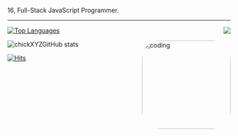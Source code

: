 16, Full-Stack JavaScript Programmer.

---
<a href="https://discord.com/users/255334252491571200">
  <img src="https://lanyard-profile-readme.vercel.app/api/255334252491571200?hideTimestamp=true&idleMessage=Just%20chillin'%20at%20the%20moment..." align="right" />
</a>

[![Top Languages](https://github-readme-stats.vercel.app/api/top-langs/?username=chickXYZ&layout=compact&langs_count=10&theme=tokyonight)](https://github.com/chickXYZ/github-readme-stats)

<img align="right" alt="coding" width="200" style="border-radius: 1vh;" src="https://i.pinimg.com/originals/ab/c4/5b/abc45b9c356fbb846632f010aa3a44ef.gif">

![chickXYZGitHub stats](https://github-readme-stats.vercel.app/api?username=chickXYZ&show_icons=true&theme=tokyonight)

[![Hits](https://hits.link/hits?url=https://github.com/chickXYZ&bgLeft=444444&bgRight=575fff&label=visits)](https://hits.link)
